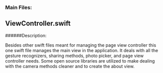 ### Main Files:

## ViewController.swift
######Description:

Besides other swift files meant for managing the page view controller this one swift file manages the main view in the application. It deals with all the gesture recognizers, sharing methods, photo picker, and page view controller needs. Some open source libraries are utilized to make dealing with the camera methods cleaner and to create the about view. 
